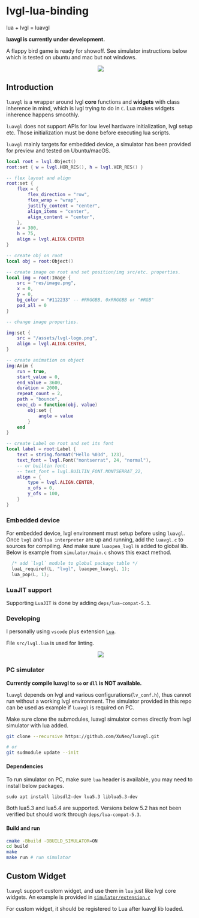 # lvgl-lua-binding
lua + lvgl = luavgl

**luavgl is currently under development.**

A flappy bird game is ready for showoff. See simulator instructions below which is tested on ubuntu and mac but not windows.

<p align="center">
  <img src="https://i.ibb.co/nbgYvZW/flappybird.gif" />
</p>

## Introduction

`luavgl` is a wrapper around lvgl **core** functions and **widgets** with class inherence in mind, which is lvgl trying to do in `C`. Lua makes widgets inherence happens smoothly.

`luavgl` does not support APIs for low level hardware initialization, lvgl setup etc. Those initialization must be done before executing lua scripts.

`luavgl` mainly targets for embedded device, a simulator has been provided for preview and tested on Ubuntu/macOS.

```lua
local root = lvgl.Object()
root:set { w = lvgl.HOR_RES(), h = lvgl.VER_RES() }

-- flex layout and align
root:set {
    flex = {
        flex_direction = "row",
        flex_wrap = "wrap",
        justify_content = "center",
        align_items = "center",
        align_content = "center",
    },
    w = 300,
    h = 75,
    align = lvgl.ALIGN.CENTER
}

-- create obj on root
local obj = root:Object()

-- create image on root and set position/img src/etc. properties.
local img = root:Image {
    src = "res/image.png",
    x = 0,
    y = 0,
    bg_color = "#112233" -- #RRGGBB, 0xRRGGBB or "#RGB"
    pad_all = 0
}

-- change image properties.

img:set {
    src = "/assets/lvgl-logo.png",
    align = lvgl.ALIGN.CENTER,
}

-- create animation on object
img:Anim {
    run = true,
    start_value = 0,
    end_value = 3600,
    duration = 2000,
    repeat_count = 2,
    path = "bounce",
    exec_cb = function(obj, value)
        obj:set {
            angle = value
        }
    end
}

-- create Label on root and set its font
local label = root:Label {
    text = string.format("Hello %03d", 123),
    text_font = lvgl.Font("montserrat", 24, "normal"),
    -- or builtin font:
    -- text_font = lvgl.BUILTIN_FONT.MONTSERRAT_22,
    align = {
        type = lvgl.ALIGN.CENTER,
        x_ofs = 0,
        y_ofs = 100,
    }
}

```

### Embedded device

For embedded device, lvgl environment must setup before using `luavgl`. Once `lvgl` and `lua interpreter` are up and running, add the `luavgl.c` to sources for compiling. And make sure `luaopen_lvgl` is added to global lib. Below is example from `simulator/main.c` shows this exact method.

```c
  /* add `lvgl` module to global package table */
  luaL_requiref(L, "lvgl", luaopen_luavgl, 1);
  lua_pop(L, 1);
```

### LuaJIT support

Supporting `LuaJIT` is done by adding `deps/lua-compat-5.3`.

### Developing

I personally using `vscode` plus extension [`Lua`](https://marketplace.visualstudio.com/items?itemName=sumneko.lua).

File `src/lvgl.lua` is used for linting.

<p align="center">
  <img src="https://i.ibb.co/NpRWXZ1/luavgl-linting.png" />
</p>

### PC simulator

**Currently compile luavgl to `so` or `dll` is NOT available.**

`luavgl` depends on lvgl and various configurations(`lv_conf.h`), thus cannot run without a working lvgl environment.
The simulator provided in this repo can be used as example if `luavgl` is required on PC.

Make sure clone the submodules, luavgl simulator comes directly from lvgl simulator with lua added.

```bash
git clone --recursive https://github.com/XuNeo/luavgl.git

# or
git sudmodule update --init
```

#### Dependencies

To run simulator on PC, make sure `lua` header is available, you may need to install below packages.

```
sudo apt install libsdl2-dev lua5.3 liblua5.3-dev
```

Both lua5.3 and lua5.4 are supported. Versions below 5.2 has not been verified but should work through `deps/lua-compat-5.3`.

#### Build and run

```bash
cmake -Bbuild -DBUILD_SIMULATOR=ON
cd build
make
make run # run simulator
```
## Custom Widget

`luavgl` support custom widget, and use them in `lua` just like lvgl core widgets.
An example is provided in [`simulator/extension.c`](https://github.com/XuNeo/luavgl/blob/master/simulator/extension.c#L62)

For custom widget, it should be registered to Lua after luavgl lib loaded.

